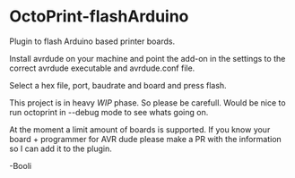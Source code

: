 OctoPrint-flashArduino
=============================


Plugin to flash Arduino based printer boards.

Install avrdude on your machine and point the add-on in the settings to the correct avrdude executable and avrdude.conf file. 

Select a hex file, port, baudrate and board and press flash.

This project is in heavy *WIP* phase. So please be carefull. Would be nice to run octoprint in --debug mode to see whats going on. 

At the moment a limit amount of boards is supported. If you know your board + programmer for AVR dude please make a PR with the information so I can add it to the plugin. 

-Booli

